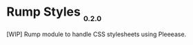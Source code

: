 # Rump Styles <sub><small><sub>0.2.0</sub></small></sub>
[WIP] Rump module to handle CSS stylesheets using Pleeease.
